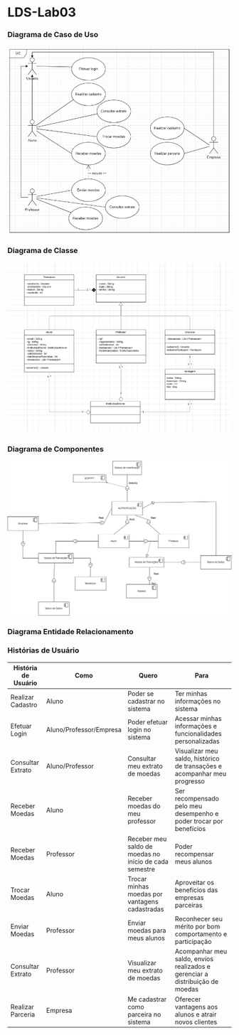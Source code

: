 # LDS-Lab03

### Diagrama de Caso de Uso
![User Case](./images/diagrama_usercase_lab03.png)

### Diagrama de Classe
![Class Diagram](./images/diagrama_de_classe_lab03.PNG)

### Diagrama de Componentes
![Component Diagram](./images/diagrama_de_component.png)

### Diagrama Entidade Relacionamento


### Histórias de Usuário
| História de Usuário | Como | Quero | Para |
|-------------------------|-----------------|-----------------------------------------|------------------------------------------------|
| Realizar Cadastro |	Aluno	| Poder se cadastrar no sistema	| Ter minhas informações no sistema |
|Efetuar Login |	Aluno/Professor/Empresa	| Poder efetuar login no sistema	| Acessar minhas informações e funcionalidades personalizadas |
|Consultar Extrato	| Aluno/Professor	| Consultar meu extrato de moedas	 | Visualizar meu saldo, histórico de transações e acompanhar meu progresso |
|Receber Moedas	| Aluno	| Receber moedas do meu professor |	Ser recompensado pelo meu desempenho e poder trocar por benefícios |
|Receber Moedas	| Professor	 | Receber meu saldo de moedas no início de cada semestre |	Poder recompensar meus alunos |
|Trocar Moedas	| Aluno	| Trocar minhas moedas por vantagens cadastradas	| Aproveitar os benefícios das empresas parceiras |
| Enviar Moedas	| Professor	| Enviar moedas para meus alunos	| Reconhecer seu mérito por bom comportamento e participação |
|Consultar Extrato	| Professor |	Visualizar meu extrato de moedas	| Acompanhar meu saldo, envios realizados e gerenciar a distribuição de moedas |
|Realizar Parceria	| Empresa |	Me cadastrar como parceira no sistema	| Oferecer vantagens aos alunos e atrair novos clientes |
